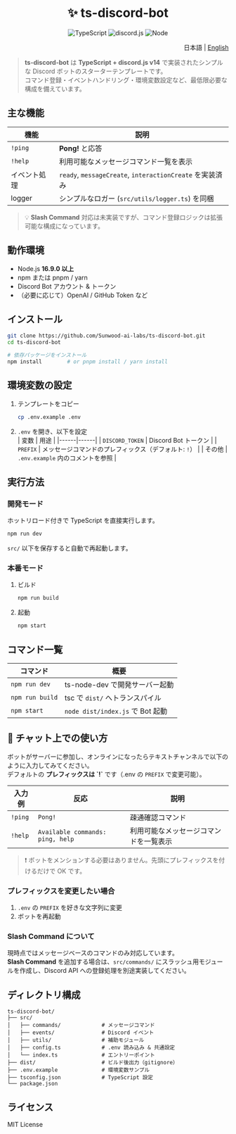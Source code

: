 <div align="center">

<!--
  SVG header
  assets/header.svg に配置されたロゴをインラインで読み込む場合は以下を参照
  <img src="assets/header.svg" width="100%" />
-->

# ✨ ts-discord-bot

<img src="https://img.shields.io/badge/TypeScript-3178C6?style=for-the-badge&logo=typescript&logoColor=white" alt="TypeScript"/>
<img src="https://img.shields.io/badge/discord.js-5865F2?style=for-the-badge&logo=discord&logoColor=white" alt="discord.js"/>
<img src="https://img.shields.io/badge/Node.js-339933?style=for-the-badge&logo=node.js&logoColor=white" alt="Node"/>

</div>
<p align="right">
  日本語 | <a href="README.en.md">English</a>
</p>

> **ts-discord-bot** は **TypeScript + discord.js v14** で実装されたシンプルな Discord ボットのスターターテンプレートです。  
> コマンド登録・イベントハンドリング・環境変数設定など、最低限必要な構成を備えています。


## 主な機能
| 機能 | 説明 |
| ---- | ---- |
| `!ping` | **Pong!** と応答 |
| `!help` | 利用可能なメッセージコマンド一覧を表示 |
| イベント処理 | `ready`, `messageCreate`, `interactionCreate` を実装済み |
| logger | シンプルなロガー (`src/utils/logger.ts`) を同梱 |

> 💡 **Slash Command** 対応は未実装ですが、コマンド登録ロジックは拡張可能な構成になっています。

## 動作環境
- Node.js **16.9.0 以上**  
- npm または pnpm / yarn  
- Discord Bot アカウント & トークン  
- （必要に応じて）OpenAI / GitHub Token など

## インストール
```bash
git clone https://github.com/Sunwood-ai-labs/ts-discord-bot.git
cd ts-discord-bot

# 依存パッケージをインストール
npm install        # or pnpm install / yarn install
```

## 環境変数の設定
1. テンプレートをコピー  
   ```bash
   cp .env.example .env
   ```
2. `.env` を開き、以下を設定  
   | 変数 | 用途 |
   |------|------|
   | `DISCORD_TOKEN` | Discord Bot トークン |
   | `PREFIX` | メッセージコマンドのプレフィックス（デフォルト: `!`） |
   | その他 | `.env.example` 内のコメントを参照 |

## 実行方法
### 開発モード
ホットリロード付きで TypeScript を直接実行します。
```bash
npm run dev
```
`src/` 以下を保存すると自動で再起動します。

### 本番モード
1. ビルド  
   ```bash
   npm run build
   ```
2. 起動  
   ```bash
   npm start
   ```

## コマンド一覧
| コマンド | 概要 |
| -------- | ---- |
| `npm run dev`   | ts-node-dev で開発サーバー起動 |
| `npm run build` | tsc で `dist/` へトランスパイル |
| `npm start`     | `node dist/index.js` で Bot 起動 |

## 💬 チャット上での使い方

ボットがサーバーに参加し、オンラインになったらテキストチャンネルで以下のように入力してみてください。  
デフォルトの **プレフィックスは \`!\`** です（.env の `PREFIX` で変更可能）。

| 入力例 | 反応 | 説明 |
| ------ | ---- | ---- |
| `!ping` | `Pong!` | 疎通確認コマンド |
| `!help` | `Available commands: ping, help` | 利用可能なメッセージコマンドを一覧表示 |

> ❗ ボットをメンションする必要はありません。先頭にプレフィックスを付けるだけで OK です。

### プレフィックスを変更したい場合
1. `.env` の `PREFIX` を好きな文字列に変更  
2. ボットを再起動

### Slash Command について
現時点ではメッセージベースのコマンドのみ対応しています。  
**Slash Command** を追加する場合は、`src/commands/` にスラッシュ用モジュールを作成し、Discord API への登録処理を別途実装してください。
## ディレクトリ構成
```text
ts-discord-bot/
├── src/
│   ├── commands/             # メッセージコマンド
│   ├── events/               # Discord イベント
│   ├── utils/                # 補助モジュール
│   ├── config.ts             # .env 読み込み & 共通設定
│   └── index.ts              # エントリーポイント
├── dist/                     # ビルド後出力（gitignore）
├── .env.example              # 環境変数サンプル
├── tsconfig.json             # TypeScript 設定
└── package.json
```

## ライセンス
MIT License
